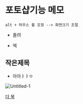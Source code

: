 # 포토샵기능 메모

```
alt + 마우스 휠 조정 --> 화면크기 조절
```

* 졸려
- 엑

## 작은제목

* 아아ㅏㅏㅇ


![Untitled-1](https://user-images.githubusercontent.com/129017020/229425295-8a0f778d-1647-43b3-b840-3babb9115d69.jpg)

[더 북](https://thebook.io/080313/)
